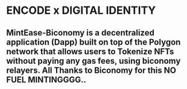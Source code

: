 # ENCODE x DIGITAL IDENTITY

## MintEase-Biconomy is a decentralized application (Dapp) built on top of the Polygon network that allows users to Tokenize NFTs without paying any gas fees, using biconomy relayers. All Thanks to Biconomy for this NO FUEL MINTINGGGG..
